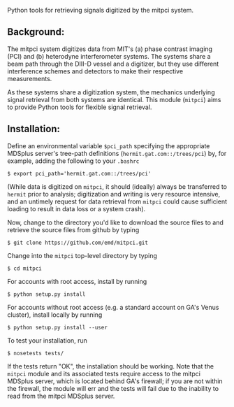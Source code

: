 Python tools for retrieving signals digitized by the mitpci system.


Background:
-----------
The mitpci system digitizes data from MIT's (a) phase contrast imaging (PCI)
and (b) heterodyne interferometer systems. The systems share a beam path
through the DIII-D vessel and a digitizer, but they use different
interference schemes and detectors to make their respective measurements.

As these systems share a digitization system, the mechanics underlying
signal retrieval from both systems are identical. This module (`mitpci`)
aims to provide Python tools for flexible signal retrieval.


Installation:
-------------
Define an environmental variable `$pci_path` specifying
the appropriate MDSplus server's tree-path definitions
(`hermit.gat.com::/trees/pci`)
by, for example, adding the following to your `.bashrc`

    $ export pci_path='hermit.gat.com::/trees/pci'

(While data is digitized on `mitpci`, it should (ideally)
always be transferred to `hermit` prior to analysis;
digitization and writing is very resource intensive, and
an untimely request for data retrieval from `mitpci` could cause
sufficient loading to result in data loss or a system crash).

Now, change to the directory you'd like to download the source files to
and retrieve the source files from github by typing

    $ git clone https://github.com/emd/mitpci.git

Change into the `mitpci` top-level directory by typing

    $ cd mitpci

For accounts with root access, install by running

    $ python setup.py install

For accounts without root access (e.g. a standard account on GA's Venus
cluster), install locally by running

    $ python setup.py install --user

To test your installation, run

    $ nosetests tests/

If the tests return "OK", the installation should be working. Note that
the `mitpci` module and its associated tests require access to the
mitpci MDSplus server, which is located behind GA's firewall; if you
are not within the firewall, the module will err and the tests will fail
due to the inability to read from the mitpci MDSplus server.
